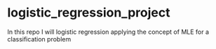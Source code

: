 # logistic_regression_project
In this repo I will logistic regression applying the concept of MLE for a classification problem
